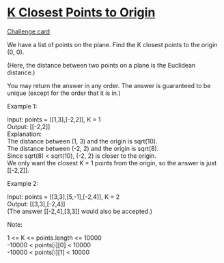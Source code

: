 # [K Closest Points to Origin](https://leetcode.com/problems/k-closest-points-to-origin/)
[Challenge card](https://leetcode.com/explore/challenge/card/may-leetcoding-challenge/538/week-5-may-29th-may-31st/3345/)

We have a list of points on the plane.  Find the K closest points to the origin (0, 0).

(Here, the distance between two points on a plane is the Euclidean distance.)

You may return the answer in any order.  The answer is guaranteed to be unique (except for the order that it is in.)

 

Example 1:

Input: points = [[1,3],[-2,2]], K = 1\
Output: [[-2,2]]\
Explanation:\
The distance between (1, 3) and the origin is sqrt(10).\
The distance between (-2, 2) and the origin is sqrt(8).\
Since sqrt(8) < sqrt(10), (-2, 2) is closer to the origin.\
We only want the closest K = 1 points from the origin, so the answer is just [[-2,2]]. 

Example 2:

Input: points = [[3,3],[5,-1],[-2,4]], K = 2\
Output: [[3,3],[-2,4]]\
(The answer [[-2,4],[3,3]] would also be accepted.) 

Note:

1 <= K <= points.length <= 10000\
-10000 < points[i][0] < 10000\
-10000 < points[i][1] < 10000
